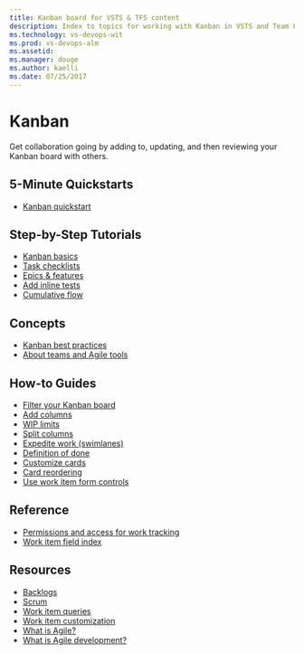 ```yaml
---
title: Kanban board for VSTS & TFS content
description: Index to topics for working with Kanban in VSTS and Team Foundation Server (TFS)  
ms.technology: vs-devops-wit
ms.prod: vs-devops-alm
ms.assetid:  
ms.manager: douge
ms.author: kaelli
ms.date: 07/25/2017
---
```


# Kanban

Get collaboration going by adding to, updating, and then reviewing your Kanban board with others. 

<!---
## Overview  
[About Kanban and Agile project management](kanban-overview.md) 
[Backlogs, boards, & plans](/vsts/work/backlogs-boards-plans?toc=/vsts/work/kanban/toc.json&bc=/vsts/work/kanban/breadcrumb/toc.json)   
-->

## 5-Minute Quickstarts  

- [Kanban quickstart](kanban-quickstart.md)  

## Step-by-Step Tutorials

- [Kanban basics](kanban-basics.md)
- [Task checklists](add-task-checklists.md)
- [Epics & features](kanban-epics-features-stories.md)
- [Add inline tests](add-run-update-tests.md)
- [Cumulative flow](/vsts/report/guidance/cumulative-flow?toc=/vsts/work/kanban/toc.json&bc=/vsts/work/kanban/breadcrumb/toc.json)  


## Concepts 
      
- [Kanban best practices](best-practices-kanban.md)      
- [About teams and Agile tools](../about-teams-and-settings.md?toc=/vsts/work/kanban/toc.json&bc=/vsts/work/kanban/breadcrumb/toc.json)  


## How-to Guides

- [Filter your Kanban board](filter-kanban-board.md)  
- [Add columns](add-columns.md)  
- [WIP limits](wip-limits.md)  
- [Split columns](split-columns.md)  
- [Expedite work (swimlanes)](expedite-work.md)  
- [Definition of done](definition-of-done.md)  
- [Customize cards](/vsts/work/customize/customize-cards?toc=/vsts/work/kanban/toc.json&bc=/vsts/work/kanban/breadcrumb/toc.json)    
- [Card reordering](/vsts/work/customize/reorder-cards?toc=/vsts/work/kanban/toc.json&bc=/vsts/work/kanban/breadcrumb/toc.json)  
- [Use work item form controls](/vsts/work/work-items/work-item-form-controls?toc=/vsts/work/kanban/toc.json&bc=/vsts/work/kanban/breadcrumb/toc.json)    

## Reference   
- [Permissions and access for work tracking](/vsts/work/permissions-access-work-tracking?toc=/vsts/work/kanban/toc.json&bc=/vsts/work/kanban/breadcrumb/toc.json)  
- [Work item field index](/vsts/work/guidance/work-item-field?toc=/vsts/work/kanban/toc.json&bc=/vsts/work/kanban/breadcrumb/toc.json)      
 
  
## Resources 

- [Backlogs](../backlogs/index.md)
- [Scrum](../scrum/index.md)
- [Work item queries](../track/index.md)
- [Work item customization](../customize/index.md)
- [What is Agile?](https://www.visualstudio.com/learn/what-is-agile/)   
- [What is Agile development?](https://www.visualstudio.com/learn/what-is-agile-development/)  


<!--- 
Add Q&A about Can I add another Kanban board? 
--> 